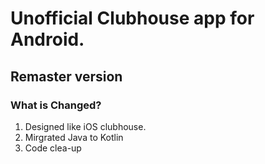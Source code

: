 # Unofficial Clubhouse app for Android.

## Remaster version 
### What is Changed?
1. Designed like iOS clubhouse.
2. Mirgrated Java to Kotlin
3. Code clea-up
